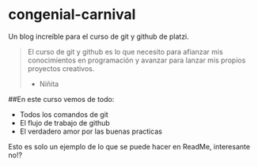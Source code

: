 # congenial-carnival
Un blog increíble para el curso de git y github de platzi.
>El curso de git y github es lo que necesito para afianzar mis conocimientos en programación y avanzar para lanzar mis propios proyectos creativos. 
>- Niñita

##En este curso vemos de todo:
- Todos los comandos de git
- El flujo de trabajo de github
- El verdadero amor por las buenas practicas

Esto es solo un ejemplo de lo que se puede hacer en ReadMe, interesante no!?